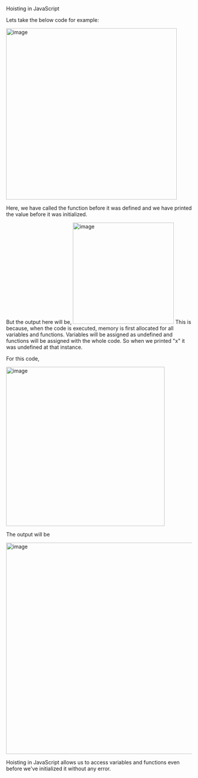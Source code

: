 Hoisting in JavaScript

Lets take the below code for example:

<img width="463" alt="image" src="https://github.com/Gayathri229/JavaScript/assets/60467364/e18f1208-9048-4f6e-9e66-e69794a2f658">

Here, we have called the function before it was defined and we have printed the value before it was initialized.

But the output here will be, 
<img width="274" alt="image" src="https://github.com/Gayathri229/JavaScript/assets/60467364/a3d1f742-a3c9-419b-91a5-28b0969f71e5">
This is because, when the code is executed, memory is first allocated for all variables and functions. Variables will be assigned as undefined and functions will be assigned with the whole code.
So when we printed "x" it was undefined at that instance.

For this code,

<img width="430" alt="image" src="https://github.com/Gayathri229/JavaScript/assets/60467364/84cd0b62-a8f8-45a1-9678-a3d53c938f4a">

The output will be

<img width="571" alt="image" src="https://github.com/Gayathri229/JavaScript/assets/60467364/c2e35fb8-b17c-4f8f-90a2-5446a34c2275">

Hoisting in JavaScript allows us to access variables and functions even before we've initialized it without any error.

